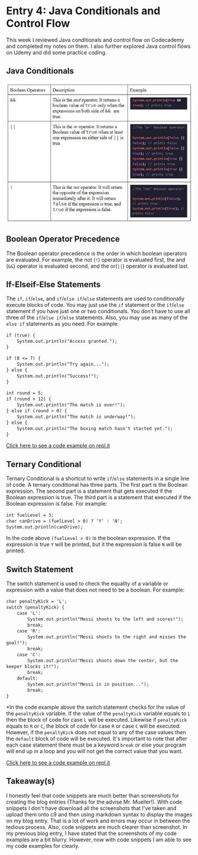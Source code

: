 # Entry 4: Java Conditionals and Control Flow
This week I reviewed Java conditionals and control flow on Codecademy and completed my notes on them. I also further explored Java control flows on Udemy and did some practice coding.

## Java Conditionals
<img src="../images/boolean-operator-table.JPG"/>

## Boolean Operator Precedence
The Boolean operator precedence is the order in which boolean operators are evaluated. For example, the not (`!`) operator is evaluated first, the and (`&&`) operator is evaluated second, and the or(`||`) operator is evaluated last.

## If-Elseif-Else Statements
The `if`, `if`/`else`, and `if`/`else if`/`else` statements are used to conditionally execute blocks of code. You may just use the `if` statement or the `if`/`else` statement if you have just one or two conditionals. You don’t have to use all three of the `if`/`else if`/`else` statements. Also, you may use as many of the `else if` statements as you need. For example:

```
if (true) {
    System.out.println("Access granted.");
}
```

```
if (8 <= 7) {
    System.out.println("Try again...");
} else {
    System.out.println("Success!");
}
```

```
int round = 5;
if (round > 12) {
    System.out.println("The match is over!");
} else if (round > 0) {
    System.out.println("The match is underway!");
} else {
    System.out.println("The boxing match hasn't started yet.");
}
```

[Click here to see a code example on repl.it](https://repl.it/@JohnsonWu/ifelse-ifelse-statement-code-along-practice)

## Ternary Conditional
Ternary Conditional is a shortcut to write `if`/`else` statements in a single line of code. A ternary conditional has three parts. The first part is the Boolean expression. The second part is a statement that gets executed if the Boolean expression is true. The third part is a statement that executed if the Boolean expression is false. For example:

```
int fuelLevel = 3;
char canDrive = (fuelLevel > 0) ? 'Y' : 'N';
System.out.println(canDrive);
```

In the code above `(fuelLevel > 0)` is the boolean expression. If the expression is true `Y` will be printed, but it the expression is false `N` will be printed.

## Switch Statement
The switch statement is used to check the equality of a variable or expression with a value that does not need to be a boolean. For example:

```
char penaltyKick = 'L';
switch (penaltyKick) {
    case 'L': 
        System.out.println("Messi shoots to the left and scores!");
        break; 
    case 'R': 
        System.out.println("Messi shoots to the right and misses the goal!");
		break;
	case 'C':
	    System.out.println("Messi shoots down the center, but the keeper blocks it!");
	    break;
	default:
	    System.out.println("Messi is in position...");
		break;
}
```

*In the code example above the switch statement checks for the value of the `penaltyKick` variable. If the value of the `penaltyKick` variable equals to `L` then the block of code for case `L` will be executed. Likewise if `penaltyKick` equals to `R` or `C`, the block of code for case `R` or case `C` will be executed. However, if the `penaltyKick` does not equal to any of the case values then the `default` block of code will be executed. It's important to note that after each case statement there must be a keyword `break` or else your program will end up in a loop and you will not get the correct value that you want.

[Click here to see a code example on repl.it](https://repl.it/@JohnsonWu/switch-statement-code-along-practice)

## Takeaway(s)
I honestly feel that code snippets are much better than screenshots for creating the blog entries (Thanks for the advise Mr. Mueller!). With code snippets I don't have download all the screenshots that I've taken and upload them onto c9 and then using markdown syntax to display the images on my blog entry. That is a lot of work and errors may occur in between the tedious process. Also, code snippets are much clearer than screenshot. In my previous blog entry, I have stated that the screenshots of my code examples are a bit blurry. However, now with code snippets I am able to see my code examples for clearly.
